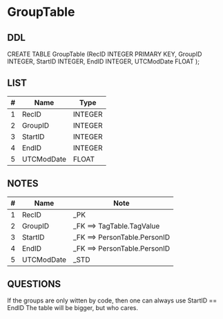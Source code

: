 # GroupTable

## DDL

CREATE TABLE GroupTable (RecID INTEGER PRIMARY KEY, GroupID INTEGER, StartID INTEGER, EndID INTEGER, UTCModDate FLOAT );

## LIST

| #  | Name          | Type      |
|----|---------------|-----------|
| 1  | RecID         | INTEGER   |
| 2  | GroupID       | INTEGER   |
| 3  | StartID       | INTEGER   |
| 4  | EndID         | INTEGER   |
| 5  | UTCModDate    | FLOAT     |

## NOTES

| #  | Name          | Note      |
|----|---------------|-----------|
| 1  | RecID         | _PK
| 2  | GroupID       | _FK ==> TagTable.TagValue
| 3  | StartID       | _FK ==> PersonTable.PersonID
| 4  | EndID         | _FK ==> PersonTable.PersonID
| 5  | UTCModDate    | _STD

## QUESTIONS

If the groups are only witten by code, then one can always use StartID == EndID
The table will be bigger, but who cares.


